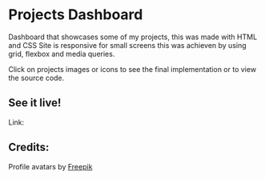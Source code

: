 # Projects Dashboard

Dashboard that showcases some of my projects, this was made with HTML and CSS
Site is responsive for small screens this was achieven by using grid, flexbox and media queries.

Click on projects images or icons to see the final implementation or to view the source code.

## See it live!

Link:

## Credits:

Profile avatars by <a href="https://www.freepik.com/free-vector/cartoon-avatar-collection_3941425.htm#page=6&query=people%20avatar&position=19&from_view=keyword&track=ais_user&uuid=21116b76-d7cb-422e-b8f2-5f57982d1838">Freepik</a>

